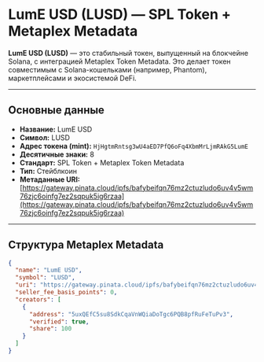 # LumE USD (LUSD) — SPL Token + Metaplex Metadata

**LumE USD (LUSD)** — это стабильный токен, выпущенный на блокчейне Solana, с интеграцией Metaplex Token Metadata. Это делает токен совместимым с Solana-кошельками (например, Phantom), маркетплейсами и экосистемой DeFi.

---

## Основные данные

- **Название:** LumE USD  
- **Символ:** LUSD  
- **Адрес токена (mint):** `HjHgtmRntsg3wU4aED7PfQ6oFq4XbmMrLjmRAkG5LumE`  
- **Десятичные знаки:** 8  
- **Стандарт:** SPL Token + Metaplex Token Metadata  
- **Тип:** Стейблкоин  
- **Метаданные URI:**  
  [https://gateway.pinata.cloud/ipfs/bafybeifqn76mz2ctuzludo6uv4v5wm76zjc6oinfg7ez2sqpuk5ig6rzaa](https://gateway.pinata.cloud/ipfs/bafybeifqn76mz2ctuzludo6uv4v5wm76zjc6oinfg7ez2sqpuk5ig6rzaa)

---

## Структура Metaplex Metadata

```json
{
  "name": "LumE USD",
  "symbol": "LUSD",
  "uri": "https://gateway.pinata.cloud/ipfs/bafybeifqn76mz2ctuzludo6uv4v5wm76zjc6oinfg7ez2sqpuk5ig6rzaa",
  "seller_fee_basis_points": 0,
  "creators": [
    {
      "address": "5uxQEfC5su8SdkCqaVnWQiaDoTgc6PQB8pfRuFeTuPv3",
      "verified": true,
      "share": 100
    }
  ]
}